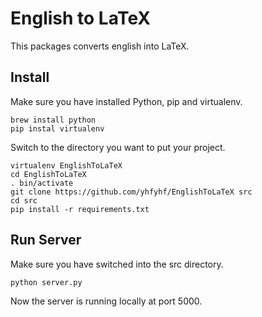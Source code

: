 # English to LaTeX

This packages converts english into LaTeX.

## Install
Make sure you have installed Python, pip and virtualenv.

```
brew install python
pip instal virtualenv
```

Switch to the directory you want to put your project.

```
virtualenv EnglishToLaTeX
cd EnglishToLaTeX
. bin/activate
git clone https://github.com/yhfyhf/EnglishToLaTeX src
cd src
pip install -r requirements.txt
```

## Run Server
Make sure you have switched into the src directory.

```
python server.py
```

Now the server is running locally at port 5000.
